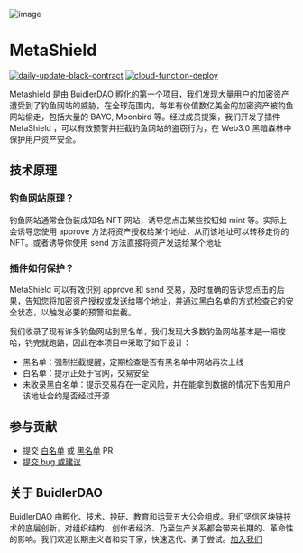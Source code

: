 ![image](https://user-images.githubusercontent.com/34613360/173281927-208ab47c-d249-42b9-a2f8-8553d8ff9d64.png)
# MetaShield
[![daily-update-black-contract](https://github.com/BuidlerDAO/MetaShieldExtension/actions/workflows/daily-update-black-contract.yml/badge.svg)](https://github.com/BuidlerDAO/MetaShieldExtension/actions/workflows/daily-update-black-contract.yml)
[![cloud-function-deploy](https://github.com/BuidlerDAO/MetaShieldExtension/actions/workflows/cloud-function-deploy.yml/badge.svg)](https://github.com/BuidlerDAO/MetaShieldExtension/actions/workflows/cloud-function-deploy.yml)


Metashield 是由 BuidlerDAO 孵化的第一个项目，我们发现大量用户的加密资产遭受到了钓鱼网站的威胁，在全球范围内，每年有价值数亿美金的加密资产被钓鱼网站偷走，包括大量的 BAYC, Moonbird 等。经过成员提案，我们开发了插件 MetaShield ，可以有效预警并拦截钓鱼网站的盗窃行为，在 Web3.0 黑暗森林中保护用户资产安全。

## 技术原理
### 钓鱼网站原理？
钓鱼网站通常会伪装成知名 NFT 网站，诱导您点击某些按钮如 mint 等。实际上会诱导您使用 approve 方法将资产授权给某个地址，从而该地址可以转移走你的 NFT。或者诱导你使用 send 方法直接将资产发送给某个地址
### 插件如何保护？
MetaShield 可以有效识别 approve 和 send 交易，及时准确的告诉您点击的后果，告知您将加密资产授权或发送给哪个地址，并通过黑白名单的方式检查它的安全状态，以触发必要的预警和拦截。

我们收录了现有许多钓鱼网站到黑名单，我们发现大多数钓鱼网站基本是一把梭哈，钓完就跑路，因此在本项目中采取了如下设计：
* 黑名单：强制拦截提醒，定期检查是否有黑名单中网站再次上线
* 白名单：提示正处于官网，交易安全
* 未收录黑白名单：提示交易存在一定风险，并在能拿到数据的情况下告知用户该地址合约是否经过开源


## 参与贡献
* 提交 [白名单](https://github.com/DAOBuidler/MetaShieldExtension/blob/main/function/data/domain_whitelist.json) 或 [黑名单](https://github.com/DAOBuidler/MetaShieldExtension/blob/main/function/data/domain_blacklist.json) PR
* [提交 bug 或建议](https://github.com/DAOBuidler/MetaShieldExtension/issues/new)

## 关于 BuidlerDAO
BuidlerDAO 由孵化、技术、投研、教育和运营五大公会组成。我们坚信区块链技术的底层创新，对组织结构、创作者经济、乃至生产关系都会带来长期的、革命性的影响。我们欢迎长期主义者和实干家，快速迭代、勇于尝试。[加入我们](https://tally.so/r/wA7LlN)

